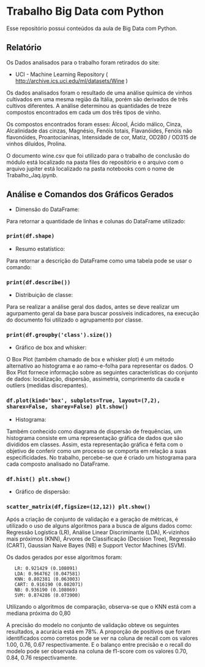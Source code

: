 # Trabalho Big Data com Python

Esse repositório possui conteúdos da aula de Big Data com Python.

## Relatório

Os Dados analisados para o trabalho foram retirados do site: 

* UCI - Machine Learning Repository ( http://archive.ics.uci.edu/ml/datasets/Wine )

Os dados analisados foram o resultado de uma análise química de vinhos cultivados em uma mesma região da Itália, porém são derivados 
de três cultivos diferentes. A análise determinou as quantidades de treze compostos encontrados em cada um dos três tipos de vinho.

Os compostos encontrados foram esses: Álcool, Ácido málico, Cinza, Alcalinidade das cinzas, Magnésio, Fenóis totais, Flavanóides, 
Fenóis não flavonóides, Proantocianinas, Intensidade de cor, Matiz, OD280 / OD315 de vinhos diluídos, Prolina.

O documento wine.csv que foi utilizado para o trabalho de conclusão do módulo está localizado na pasta files do repositório e o arquivo 
com o arquivo jupiter está localizado na pasta notebooks com o nome de Trabalho_Jaq.ipynb.

## Análise e Comandos dos Gráficos Gerados

* Dimensão do DataFrame:

Para retornar a quantidade de linhas e colunas do DataFrame utilizado:

### `print(df.shape)`

* Resumo estatístico:

Para retornar a descrição do DataFrame como uma tabela pode se usar o comando:

### `print(df.describe())`

* Distribuição de classe:

Para se realizar a análise geral dos dados, antes se deve realizar um agurpamento geral da base para buscar possíveis indicadores, na execução 
do documento foi utilizado o agrupamento por classe.

### `print(df.groupby('class').size())`

* Gráfico de box and whisker:

O Box Plot (também chamado de box e whisker plot) é um método alternativo ao histograma e ao ramo-e-folha para representar os dados. O Box Plot fornece informação sobre as seguintes características do conjunto de dados: localização, dispersão, assimetria, comprimento da cauda e outliers (medidas discrepantes).

### `df.plot(kind='box', subplots=True, layout=(7,2), sharex=False, sharey=False) plt.show()`

* Histograma:

Também conhecido como diagrama de dispersão de frequências, um histograma consiste em uma representação gráfica de dados que são divididos
em classes. Assim, esta representação gráfica é feita com o objetivo de conferir como um processo se comporta em relação a suas especificidades.
No trabalho, percebe-se que é criado um histograma para cada composto analisado no DataFrame.

### `df.hist() plt.show()`

* Gráfico de dispersão:

### `scatter_matrix(df,figsize=(12,12)) plt.show()`

Após a criação de conjunto de validação e a geração de métricas, é utilizado o uso de alguns algoritmos para a busca de alguns dados como:
Regressão Logística (LR), Análise Linear Discriminante (LDA), K-vizinhos mais próximos (KNN), Árvores de Classificação (Decision Tree),
Regressão (CART), Gaussian Naive Bayes (NB) e Support Vector Machines (SVM).

Os dados gerados por esse algoritmos foram:

 ```
    LR: 0.921429 (0.108091)
    LDA: 0.964762 (0.047581)
    KNN: 0.802381 (0.063003)
    CART: 0.916190 (0.082071)
    NB: 0.936190 (0.108069)
    SVM: 0.874286 (0.073900)
 ```

Utilizando o algoritmos de comparação, observa-se que o KNN está com a mediana próxima do 0,80

A precisão do modelo no conjunto de validação obteve os seguintes resultados, a acurácia está em 78%. A proporção de positivos 
que foram identificados como corretos pode se ver na coluna de recall com os valores 1.00, 0.76, 0.67 respectivamente. E o balanço 
entre precisão e o recall do modelo pode ser observada na coluna de f1-score com os valores 0.70, 0.84, 0.76 respectivamente.